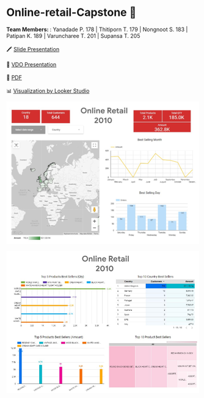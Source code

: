 # Online-retail-Capstone 📝

<b> Team Members: </b>  : Yanadade P. 178 | Thitiporn T. 179 | Nongnoot S. 183 | Patipan K. 189 | Varuncharee T. 201 | Supansa T. 205
<br>
<br>
🖍 [Slide Presentation](https://docs.google.com/presentation/d/1-ndUm-t-4nSj2n8svBUDAiUHk4fWz5x_ZSynLhSO3Ns/edit#slide=id.p)
<br>
<br>
🎥 [VDO Presentation](https://www.youtube.com/watch?v=uW_p3cJU43Q)
<br>
<br>
📃 [PDF](https://drive.google.com/file/d/1FAsZK44yCUwdi-767ce-NH84uJ6V-xKc/view?usp=sharing)
<br>
<br>
📊 [Visualization by Looker Studio](https://lookerstudio.google.com/u/0/reporting/54e10dff-d85c-4f0a-b184-bb4622b927f5/page/tEnnC)
<br>

![Dashboard1](https://github.com/yana-a-pak/online-retail-capstone/blob/main/capstone/image/dashboard1.jpg)

![Dashboard2](https://github.com/yana-a-pak/online-retail-capstone/blob/main/capstone/image/dashboard2.jpg)